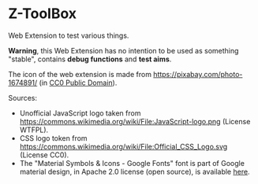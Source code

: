 # Z-ToolBox
Web Extension to test various things.

**Warning**, this Web Extension has no intention to be used as something "stable", contains **debug functions** and **test aims**. 

The icon of the web extension is made from https://pixabay.com/photo-1674891/ (in [CC0 Public Domain](https://pixabay.com/fr/service/terms/#usage)).

Sources:
- Unofficial JavaScript logo taken from https://commons.wikimedia.org/wiki/File:JavaScript-logo.png (License WTFPL).
- CSS logo token from https://commons.wikimedia.org/wiki/File:Official_CSS_Logo.svg (License CC0).
- The "Material Symbols & Icons - Google Fonts" font is part of Google material design, in Apache 2.0 license (open source), is available [here](https://fonts.google.com/icons).
